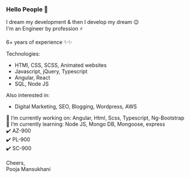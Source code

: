 ### Hello People 👋
I dream my development & then I develop my dream :wink: </br>
I'm an Engineer by profession ⚡ </br>

6+ years of experience :sparkles::sparkles:</br>

Technologies: </br>
<ul>
  <li>HTMl, CSS, SCSS, Animated websites</li>
  <li>Javascript, jQuery, Typescript</li>
  <li>Angular, React</li>
  <li>SQL, Node JS</li>
</ul>

Also interested in:
<ul>
  <li>Digital Marketing, SEO, Blogging, Wordpress, AWS</li>
</ul>
🔭 I’m currently working on: Angular, Html, Scss, Typescript, Ng-Bootstrap
</br>
🔭 I’m currently learning: Node JS, Mongo DB, Mongoose, express
</br>
✔️ AZ-900
</br>
✔️ PL-900
</br>
✔️ SC-900
</br></br>
Cheers,</br>
Pooja Mansukhani 


<!--
**poojamansukhani/poojamansukhani** is a ✨ _special_ ✨ repository because its `README.md` (this file) appears on your GitHub profile.

Here are some ideas to get you started:

- 🔭 I’m currently working on ...
- 🌱 I’m currently learning ...
- 👯 I’m looking to collaborate on ...
- 🤔 I’m looking for help with ...
- 💬 Ask me about ...
- 📫 How to reach me: ...
- 😄 Pronouns: ...
- ⚡ Fun fact: ...
-->

